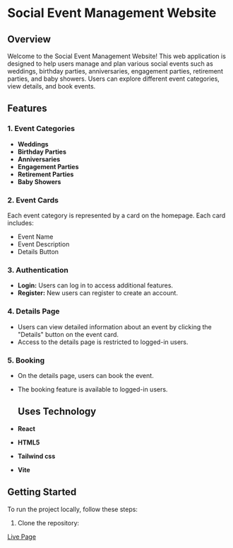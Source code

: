 # Social Event Management Website

## Overview

Welcome to the Social Event Management Website! This web application is designed to help users manage and plan various social events such as weddings, birthday parties, anniversaries, engagement parties, retirement parties, and baby showers. Users can explore different event categories, view details, and book events.

## Features

### 1. Event Categories

- **Weddings**
- **Birthday Parties**
- **Anniversaries**
- **Engagement Parties**
- **Retirement Parties**
- **Baby Showers**

### 2. Event Cards

Each event category is represented by a card on the homepage. Each card includes:

- Event Name
- Event Description
- Details Button

### 3. Authentication

- **Login:** Users can log in to access additional features.
- **Register:** New users can register to create an account.

### 4. Details Page

- Users can view detailed information about an event by clicking the "Details" button on the event card.
- Access to the details page is restricted to logged-in users.

### 5. Booking

- On the details page, users can book the event.
- The booking feature is available to logged-in users.

  ## Uses Technology

- **React**
- **HTML5**
- **Tailwind css**
- **Vite**

## Getting Started

To run the project locally, follow these steps:

1. Clone the repository:



[Live Page](http://teeny-tiny-desire.surge.sh/)
